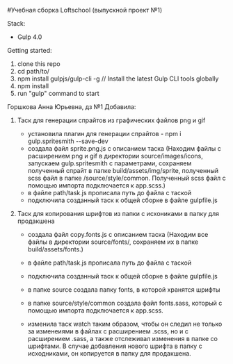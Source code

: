 #Учебная сборка Loftschool (выпускной проект №1) 

Stack:
 - Gulp 4.0
 
Getting started:

1. clone this repo
2. cd path/to/
3. npm install gulpjs/gulp-cli -g  // Install the latest Gulp CLI tools globally
4. npm install
6. run "gulp" command to start


Горшкова Анна Юрьевна, дз №1
Добавила:
1) Таск для генерации спрайтов из графических файлов png и gif
	- установила плагин для генерации спрайтов - npm i gulp.spritesmith --save-dev
	- создала файл sprite.png.js с описанием таска (Находим файлы с расширением png и gif в директории source/images/icons,
	запускаем gulp.spritesmith с параметрами, 
	сохраняем полученный спрайт в папке build/assets/img/sprite, полученный scss файл в папке /source/style/common. 
	Полученный scss файл с помощью импорта подключается к app.scss.)
	- в файле path/task.js прописала путь до файла с таской
	- подключила созданный таск к общей сборке в файле gulpfile.js

1) Таск для копирования шрифтов из папки с исхониками в папку для продакшена
	- создала файл copy.fonts.js с описанием таска (Находим все файлы в директории source/fonts/,
	сохраняем их в папке build/assets/fonts.)
	- в файле path/task.js прописала путь до файла с таской
	- подключила созданный таск к общей сборке в файле gulpfile.js

	- в папке source создала папку fonts, в которой хранятся шрифты
	- в папке source/style/common создала файл fonts.sass, 	который с помощью импорта подключается к app.scss.
	- изменила таск watch таким образом, чтобы он следил не только за изменеиями в файлах с расширением .scss, но и с расширением .sass,
	а также отслеживал изменения в папке со шрифтами. В случае добавления нового шрифта в папку с исходниками, он копируется в папку для продакшена.
